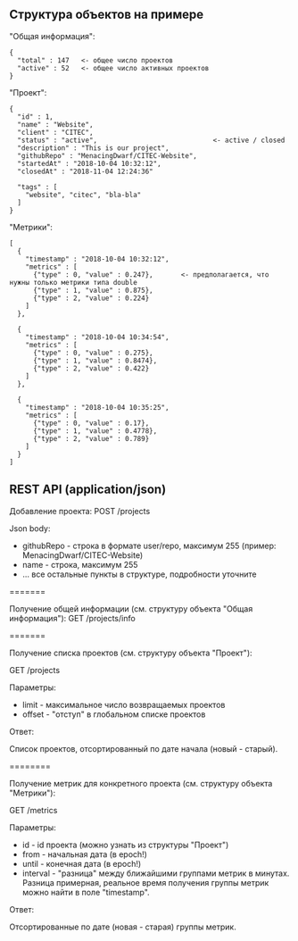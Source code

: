 ## Структура объектов на примере

"Общая информация":

    {
      "total" : 147   <- общее число проектов
      "active" : 52   <- общее число активных проектов
    }
    

"Проект":

    {
      "id" : 1,
      "name" : "Website",
      "client" : "CITEC",
      "status" : "active",                             <- active / closed
      "description" : "This is our project",
      "githubRepo" : "MenacingDwarf/CITEC-Website",
      "startedAt" : "2018-10-04 10:32:12",
      "closedAt" : "2018-11-04 12:24:36"
    
      "tags" : [
        "website", "citec", "bla-bla"
      ]
    }

"Метрики":

    [
      {
        "timestamp" : "2018-10-04 10:32:12",
        "metrics" : [
          {"type" : 0, "value" : 0.247},       <- предполагается, что нужны только метрики типа double
          {"type" : 1, "value" : 0.875},
          {"type" : 2, "value" : 0.224}
        ]
      },
    
      {
        "timestamp" : "2018-10-04 10:34:54",
        "metrics" : [
          {"type" : 0, "value" : 0.275},
          {"type" : 1, "value" : 0.8474},
          {"type" : 2, "value" : 0.422}
        ]
      },
    
      {
        "timestamp" : "2018-10-04 10:35:25",
        "metrics" : [
          {"type" : 0, "value" : 0.17},
          {"type" : 1, "value" : 0.4778},
          {"type" : 2, "value" : 0.789}
        ]
      }
    ]


## REST API (application/json)

Добавление проекта: POST /projects 

Json body: 

* githubRepo - строка в формате user/repo, максимум 255 (пример: MenacingDwarf/CITEC-Website)
* name - строка, максимум 255
* ... все остальные пункты в структуре, подробности уточните

=======

Получение общей информации (см. структуру объекта "Общая информация"): GET /projects/info

=======

Получение списка проектов (см. структуру объекта "Проект"):

GET /projects

Параметры:

* limit - максимальное число возвращаемых проектов
* offset - "отступ" в глобальном списке проектов

Ответ:

Список проектов, отсортированный по дате начала (новый - старый).

========

Получение метрик для конкретного проекта (см. структуру объекта "Метрики"):

GET /metrics

Параметры:

* id - id проекта (можно узнать из структуры "Проект")
* from - начальная дата (в epoch!)
* until - конечная дата (в epoch!)
* interval - "разница" между ближайшими группами метрик в минутах. 
Разница примерная, реальное время получения группы метрик можно найти в поле "timestamp".

Ответ:

Отсортированные по дате (новая - старая) группы метрик. 